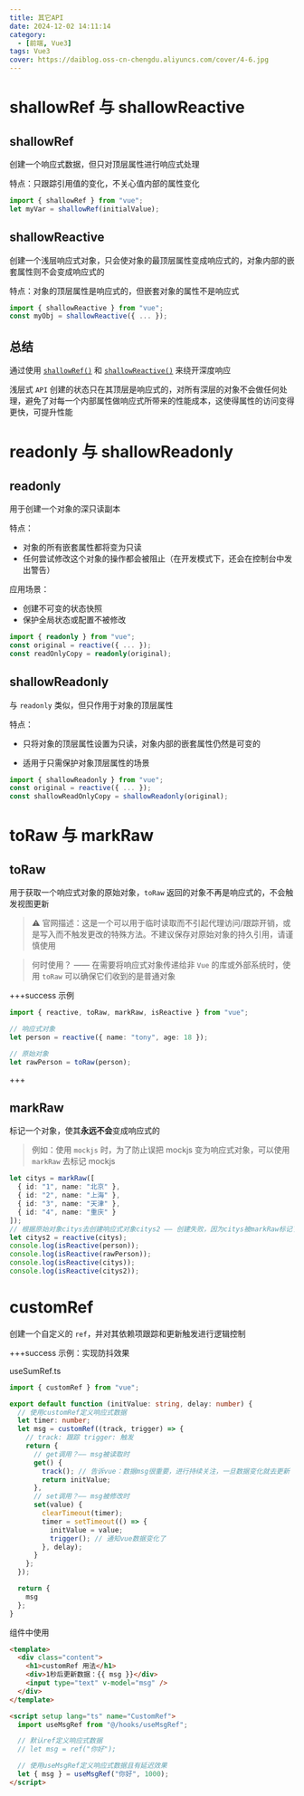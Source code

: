 ```yaml
---
title: 其它API
date: 2024-12-02 14:11:14
category:
  - [前端, Vue3]
tags: Vue3
cover: https://daiblog.oss-cn-chengdu.aliyuncs.com/cover/4-6.jpg
---
```


# shallowRef 与 shallowReactive

## shallowRef

创建一个响应式数据，但只对顶层属性进行响应式处理

特点：只跟踪引用值的变化，不关心值内部的属性变化

```ts
import { shallowRef } from "vue";
let myVar = shallowRef(initialValue);
```

## shallowReactive

创建一个浅层响应式对象，只会使对象的最顶层属性变成响应式的，对象内部的嵌套属性则不会变成响应式的

特点：对象的顶层属性是响应式的，但嵌套对象的属性不是响应式

```ts
import { shallowReactive } from "vue";
const myObj = shallowReactive({ ... });
```

## 总结

通过使用 [`shallowRef()`](https://cn.vuejs.org/api/reactivity-advanced.html#shallowref) 和 [`shallowReactive()`](https://cn.vuejs.org/api/reactivity-advanced.html#shallowreactive) 来绕开深度响应

浅层式 `API` 创建的状态只在其顶层是响应式的，对所有深层的对象不会做任何处理，避免了对每一个内部属性做响应式所带来的性能成本，这使得属性的访问变得更快，可提升性能

# readonly 与 shallowReadonly

## readonly

用于创建一个对象的深只读副本

特点：

- 对象的所有嵌套属性都将变为只读
- 任何尝试修改这个对象的操作都会被阻止（在开发模式下，还会在控制台中发出警告）

应用场景：

- 创建不可变的状态快照
- 保护全局状态或配置不被修改

```ts
import { readonly } from "vue";
const original = reactive({ ... });
const readOnlyCopy = readonly(original);
```

## shallowReadonly

与 `readonly` 类似，但只作用于对象的顶层属性

特点：

- 只将对象的顶层属性设置为只读，对象内部的嵌套属性仍然是可变的

- 适用于只需保护对象顶层属性的场景

```ts
import { shallowReadonly } from "vue";
const original = reactive({ ... });
const shallowReadOnlyCopy = shallowReadonly(original);
```

# toRaw 与 markRaw

## toRaw

用于获取一个响应式对象的原始对象，`toRaw` 返回的对象不再是响应式的，不会触发视图更新

> :warning: 官网描述：这是一个可以用于临时读取而不引起代理访问/跟踪开销，或是写入而不触发更改的特殊方法。不建议保存对原始对象的持久引用，请谨慎使用

> 何时使用？ —— 在需要将响应式对象传递给非 `Vue` 的库或外部系统时，使用 `toRaw` 可以确保它们收到的是普通对象

+++success 示例

```ts
import { reactive, toRaw, markRaw, isReactive } from "vue";

// 响应式对象
let person = reactive({ name: "tony", age: 18 });

// 原始对象
let rawPerson = toRaw(person);
```

+++

## markRaw

标记一个对象，使其**永远不会**变成响应式的

> 例如：使用 `mockjs` 时，为了防止误把 mockjs 变为响应式对象，可以使用 `markRaw` 去标记 mockjs

```ts
let citys = markRaw([
  { id: "1", name: "北京" },
  { id: "2", name: "上海" },
  { id: "3", name: "天津" },
  { id: "4", name: "重庆" }
]);
// 根据原始对象citys去创建响应式对象citys2 —— 创建失败，因为citys被markRaw标记了
let citys2 = reactive(citys);
console.log(isReactive(person));
console.log(isReactive(rawPerson));
console.log(isReactive(citys));
console.log(isReactive(citys2));
```

# customRef

创建一个自定义的 `ref`，并对其依赖项跟踪和更新触发进行逻辑控制

+++success 示例：实现防抖效果

useSumRef.ts

```ts
import { customRef } from "vue";

export default function (initValue: string, delay: number) {
  // 使用customRef定义响应式数据
  let timer: number;
  let msg = customRef((track, trigger) => {
    // track: 跟踪 trigger: 触发
    return {
      // get调用？—— msg被读取时
      get() {
        track(); // 告诉vue：数据msg很重要，进行持续关注，一旦数据变化就去更新
        return initValue;
      },
      // set调用？—— msg被修改时
      set(value) {
        clearTimeout(timer);
        timer = setTimeout(() => {
          initValue = value;
          trigger(); // 通知vue数据变化了
        }, delay);
      }
    };
  });

  return {
    msg
  };
}
```

组件中使用

```html
<template>
  <div class="content">
    <h1>customRef 用法</h1>
    <div>1秒后更新数据：{{ msg }}</div>
    <input type="text" v-model="msg" />
  </div>
</template>

<script setup lang="ts" name="CustomRef">
  import useMsgRef from "@/hooks/useMsgRef";

  // 默认ref定义响应式数据
  // let msg = ref("你好");

  // 使用useMsgRef定义响应式数据且有延迟效果
  let { msg } = useMsgRef("你好", 1000);
</script>
```
